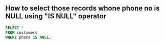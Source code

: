 ## How to select those records whone phone no is NULL using "IS NULL" operator

 ```sql
 SELECT * 
 FROM customers 
 WHERE phone IS NULL;
 ```


